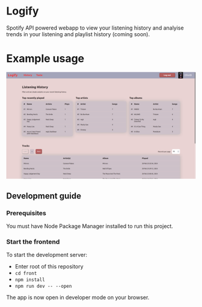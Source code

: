 # Logify

Spotify API powered webapp to view your listening history and analyise trends in your listening and playlist history (coming soon). 

# Example usage 

<img src="https://github.com/elliot-mb/logify/blob/main/images/Screenshot%20from%202024-02-28%2023-42-05.png?raw=true"></img>

## Development guide 

### Prerequisites 

You must have Node Package Manager installed to run this project. 

### Start the frontend

To start the development server:
- Enter root of this repository
- ``cd front``
- ``npm install``
- ``npm run dev -- --open``

The app is now open in developer mode on your browser. 
